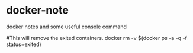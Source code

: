 # docker-note
docker notes and some useful console command

#This will remove the exited containers.
docker rm -v $(docker ps -a -q -f status=exited) 
